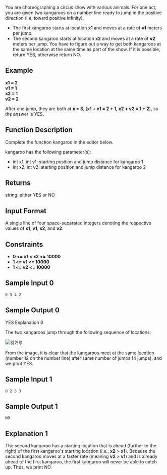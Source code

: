 You are choreographing a circus show with various animals. For one act, you are given two kangaroos on a number line ready to jump in the positive direction (i.e, toward positive infinity).

- The first kangaroo starts at location **x1** and moves at a rate of **v1** meters per jump.
- The second kangaroo starts at location **x2** and moves at a rate of **v2** meters per jump.
You have to figure out a way to get both kangaroos at the same location at the same time as part of the show. If it is possible, return YES, otherwise return NO.

## Example
**x1 = 2**<br>
**v1 = 1**<br>
**x2 = 1**<br>
**v2 = 2**<br>



After one jump, they are both at **x = 3**, (**x1 + v1 = 2 + 1, x2 + v2 = 1 + 2**), so the answer is YES.

## Function Description

Complete the function kangaroo in the editor below.

kangaroo has the following parameter(s):

- int x1, int v1: starting position and jump distance for kangaroo 1
- int x2, int v2: starting position and jump distance for kangaroo 2

## Returns

string: either YES or NO
## Input Format

A single line of four space-separated integers denoting the respective values of **x1**, **v1**, **x2**, and **v2**.

## Constraints
- **0 <= x1 < x2 <= 10000**
- **1 <= v1 <= 10000**
- **1 <= v2 <= 10000**

## Sample Input 0

    0 3 4 2
## Sample Output 0

YES
Explanation 0

The two kangaroos jump through the following sequence of locations:

![캥거루](https://s3.amazonaws.com/hr-assets/0/1516005283-e74e76ff0c-kangaroo.png)

From the image, it is clear that the kangaroos meet at the same location (number 12 on the number line) after same number of jumps (4    jumps), and we print YES.

## Sample Input 1

    0 2 5 3
## Sample Output 1

    NO
## Explanation 1

The second kangaroo has a starting location that is ahead (further to the right) of the first kangaroo's starting location (i.e., **x2** > **x1**). Because the second kangaroo moves at a faster rate (meaning **v2** > **v1**) and is already ahead of the first kangaroo, the first kangaroo will never be able to catch up. Thus, we print NO.